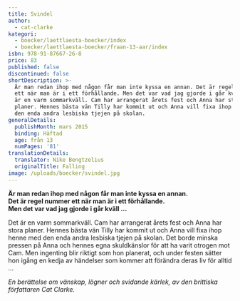 ```yaml
---
title: Svindel
author:
  - cat-clarke
kategori:
  - boecker/laettlaesta-boecker/index
  - boecker/laettlaesta-boecker/fraan-13-aar/index
isbn: 978-91-87667-26-8
price: 83
published: false
discontinued: false
shortDescription: >-
  Är man redan ihop med någon får man inte kyssa en annan. Det är regel nummer
  ett när man är i ett förhållande. Men det var vad jag gjorde i går kväll … Det
  är en varm sommarkväll. Cam har arrangerat årets fest och Anna har stora
  planer. Hennes bästa vän Tilly har kommit ut och Anna vill fixa ihop henne med
  den enda andra lesbiska tjejen på skolan.
generalDetails:
  publishMonth: mars 2015
  binding: Häftad
  age: från 13
  numPages: '81'
translationDetails:
  translator: Nike Bengtzelius
  originalTitle: Falling
image: /uploads/boecker/svindel.jpg
---
```

**Är man redan ihop med någon får man inte kyssa en annan.  
Det är regel nummer ett när man är i ett förhållande.  
Men det var vad jag gjorde i går kväll …**

Det är en varm sommarkväll. Cam har arrangerat årets fest och Anna har stora planer. Hennes bästa vän Tilly har kommit ut och Anna vill fixa ihop henne med den enda andra lesbiska tjejen på skolan. Det borde minska pressen på Anna och hennes egna skuldkänslor för att ha varit otrogen mot Cam. Men ingenting blir riktigt som hon planerat, och under festen sätter hon igång en kedja av händelser som kommer att förändra deras liv för alltid …

_En berättelse om vänskap, lögner och svidande kärlek, av den brittiska författaren Cat Clarke._
